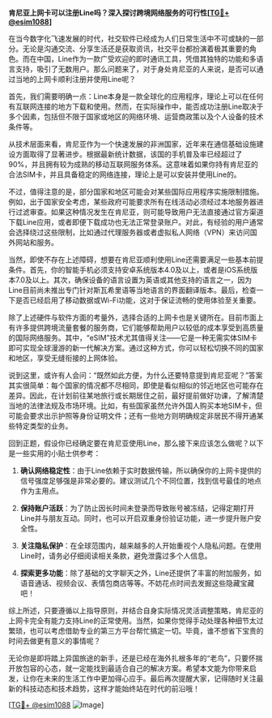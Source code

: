 **肯尼亚上网卡可以注册Line吗？深入探讨跨境网络服务的可行性[[TG💪+ @esim1088](https://t.me/s/esim1088)]**

在当今数字化飞速发展的时代，社交软件已经成为人们日常生活中不可或缺的一部分。无论是沟通交流、分享生活还是获取资讯，社交平台都扮演着极其重要的角色。而在中国，Line作为一款广受欢迎的即时通讯工具，凭借其独特的功能和多语言支持，吸引了无数用户。那么问题来了，对于身处肯尼亚的人来说，是否可以通过当地的上网卡顺利注册并使用Line呢？

首先，我们需要明确一点：Line本身是一款全球化的应用程序，理论上可以在任何有互联网连接的地方下载和使用。然而，在实际操作中，能否成功注册Line取决于多个因素，包括但不限于国家或地区的网络环境、运营商政策以及个人设备的技术条件等。

从技术层面来看，肯尼亚作为一个快速发展的非洲国家，近年来在通信基础设施建设方面取得了显著进步。根据最新统计数据，该国的手机普及率已经超过了90%，并且拥有较为成熟的移动互联网服务体系。这意味着如果你持有肯尼亚的合法SIM卡，并且具备稳定的网络连接，理论上是可以安装并使用Line的。

不过，值得注意的是，部分国家和地区可能会对某些国际应用程序实施限制措施。例如，出于国家安全考虑，某些政府可能要求所有在线活动必须经过本地服务器进行过滤审查。如果这种情况发生在肯尼亚，则可能导致用户无法直接通过官方渠道下载Line应用，或者即便下载成功也无法正常登录账户。对此，有经验的用户通常会选择绕过这些限制，比如通过代理服务器或者虚拟私人网络（VPN）来访问国外网站和服务。

当然，即使不存在上述障碍，想要在肯尼亚顺利使用Line还需要满足一些基本前提条件。首先，你的智能手机必须支持安卓系统版本4.0及以上，或者是iOS系统版本7.0及以上。其次，确保设备的语言设置为英语或其他支持的语言之一，因为Line目前尚未推出专门针对斯瓦希里语等当地语言的界面翻译版本。最后，检查一下是否已经启用了移动数据或Wi-Fi功能，这对于保证流畅的使用体验至关重要。

除了上述硬件与软件方面的考量外，选择合适的上网卡也是关键所在。目前市面上有许多提供跨境流量套餐的服务商，它们能够帮助用户以较低的成本享受到高质量的国际网络服务。其中，“eSIM”技术尤其值得关注——它是一种无需实体SIM卡即可实现全球漫游的新一代解决方案。通过这种方式，你可以轻松切换不同的国家和地区，享受无缝衔接的上网体验。

说到这里，或许有人会问：“既然如此方便，为什么还要特意提到肯尼亚呢？”答案其实很简单：每个国家的情况都不尽相同，即使是看似相似的邻近地区也可能存在差异。因此，在计划前往某地旅行或长期居住之前，最好提前做好功课，了解清楚当地的法律法规及市场环境。比如，有些国家虽然允许外国人购买本地SIM卡，但可能会要求出示护照等身份证明文件；还有一些地方则明确规定非居民不得开通某些特定类型的业务。

回到正题，假设你已经确定要在肯尼亚使用Line，那么接下来应该怎么做呢？以下是一些实用的小贴士供参考：

1. **确认网络稳定性**：由于Line依赖于实时数据传输，所以确保你的上网卡提供的信号强度足够强是非常必要的。建议测试几个不同位置，找到信号最佳的地点作为主用点。

2. **保持账户活跃**：为了防止因长时间未登录而导致账号被冻结，记得定期打开Line并与朋友互动。同时，也可以开启双重身份验证功能，进一步提升账户安全性。

3. **关注隐私保护**：在全球范围内，越来越多的人开始重视个人隐私问题。在使用Line时，请务必仔细阅读相关条款，避免泄露过多个人信息。

4. **探索更多功能**：除了基础的文字聊天之外，Line还提供了丰富的附加服务，如语音通话、视频会议、表情包商店等等。不妨花点时间去发掘这些隐藏宝藏吧！

综上所述，只要遵循以上指导原则，并结合自身实际情况灵活调整策略，肯尼亚的上网卡完全有能力支持Line的正常使用。当然，如果你觉得手动处理各种细节太过繁琐，也可以考虑借助专业的第三方平台帮忙搞定一切。毕竟，谁不想省下宝贵的时间去做更有意义的事情呢？

无论你是即将踏上异国旅途的新手，还是已经在海外扎根多年的“老鸟”，只要怀揣开放包容的心态，就一定能找到最适合自己的解决方案。希望本文能为你带来启发，让你在未来的生活工作中更加得心应手。最后再次提醒大家，记得随时关注最新的科技动态和技术趋势，这样才能始终站在时代的前沿哦！

[[TG💪+ @esim1088](https://t.me/s/esim1088) ![Image](https://i.postimg.cc/4NQfJmqS/Snipaste-2025-05-13-00-14-12.png)]